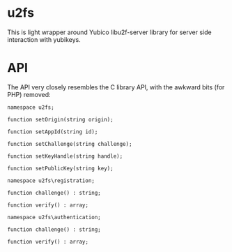 u2fs
====

This is light wrapper around Yubico libu2f-server library for server side interaction with yubikeys.

API
==

The API very closely resembles the C library API, with the awkward bits (for PHP) removed:

	namespace u2fs;

	function setOrigin(string origin);

	function setAppId(string id);

	function setChallenge(string challenge);

	function setKeyHandle(string handle);

	function setPublicKey(string key);
	
	namespace u2fs\registration;

	function challenge() : string;

	function verify() : array;

	namespace u2fs\authentication;

	function challenge() : string;
	
	function verify() : array;


